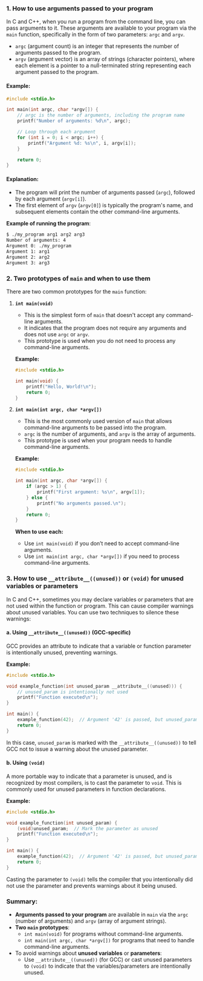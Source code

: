 ### 1. How to use arguments passed to your program

In C and C++, when you run a program from the command line, you can pass arguments to it. These arguments are available to your program via the `main` function, specifically in the form of two parameters: `argc` and `argv`.

- `argc` (argument count) is an integer that represents the number of arguments passed to the program.
- `argv` (argument vector) is an array of strings (character pointers), where each element is a pointer to a null-terminated string representing each argument passed to the program.

#### Example:

```c
#include <stdio.h>

int main(int argc, char *argv[]) {
    // argc is the number of arguments, including the program name
    printf("Number of arguments: %d\n", argc);

    // Loop through each argument
    for (int i = 0; i < argc; i++) {
        printf("Argument %d: %s\n", i, argv[i]);
    }

    return 0;
}
```

#### Explanation:
- The program will print the number of arguments passed (`argc`), followed by each argument (`argv[i]`).
- The first element of `argv` (`argv[0]`) is typically the program's name, and subsequent elements contain the other command-line arguments.

**Example of running the program**:
```bash
$ ./my_program arg1 arg2 arg3
Number of arguments: 4
Argument 0: ./my_program
Argument 1: arg1
Argument 2: arg2
Argument 3: arg3
```

### 2. Two prototypes of `main` and when to use them

There are two common prototypes for the `main` function:

1. **`int main(void)`**
   - This is the simplest form of `main` that doesn't accept any command-line arguments.
   - It indicates that the program does not require any arguments and does not use `argc` or `argv`.
   - This prototype is used when you do not need to process any command-line arguments.

   **Example:**
   ```c
   #include <stdio.h>

   int main(void) {
       printf("Hello, World!\n");
       return 0;
   }
   ```

2. **`int main(int argc, char *argv[])`**
   - This is the most commonly used version of `main` that allows command-line arguments to be passed into the program.
   - `argc` is the number of arguments, and `argv` is the array of arguments.
   - This prototype is used when your program needs to handle command-line arguments.

   **Example:**
   ```c
   #include <stdio.h>

   int main(int argc, char *argv[]) {
       if (argc > 1) {
           printf("First argument: %s\n", argv[1]);
       } else {
           printf("No arguments passed.\n");
       }
       return 0;
   }
   ```

   **When to use each:**
   - Use `int main(void)` if you don’t need to accept command-line arguments.
   - Use `int main(int argc, char *argv[])` if you need to process command-line arguments.

### 3. How to use `__attribute__((unused))` or `(void)` for unused variables or parameters

In C and C++, sometimes you may declare variables or parameters that are not used within the function or program. This can cause compiler warnings about unused variables. You can use two techniques to silence these warnings:

#### a. **Using `__attribute__((unused))` (GCC-specific)**

GCC provides an attribute to indicate that a variable or function parameter is intentionally unused, preventing warnings.

**Example:**
```c
#include <stdio.h>

void example_function(int unused_param __attribute__((unused))) {
    // unused_param is intentionally not used
    printf("Function executed\n");
}

int main() {
    example_function(42);  // Argument '42' is passed, but unused_param is marked as unused
    return 0;
}
```

In this case, `unused_param` is marked with the `__attribute__((unused))` to tell GCC not to issue a warning about the unused parameter.

#### b. **Using `(void)`**

A more portable way to indicate that a parameter is unused, and is recognized by most compilers, is to cast the parameter to `void`. This is commonly used for unused parameters in function declarations.

**Example:**
```c
#include <stdio.h>

void example_function(int unused_param) {
    (void)unused_param;  // Mark the parameter as unused
    printf("Function executed\n");
}

int main() {
    example_function(42);  // Argument '42' is passed, but unused_param is ignored
    return 0;
}
```

Casting the parameter to `(void)` tells the compiler that you intentionally did not use the parameter and prevents warnings about it being unused.

### Summary:

- **Arguments passed to your program** are available in `main` via the `argc` (number of arguments) and `argv` (array of argument strings).
- **Two `main` prototypes**:
  - `int main(void)` for programs without command-line arguments.
  - `int main(int argc, char *argv[])` for programs that need to handle command-line arguments.
- To avoid warnings about **unused variables** or **parameters**:
  - Use `__attribute__((unused))` (for GCC) or cast unused parameters to `(void)` to indicate that the variables/parameters are intentionally unused.